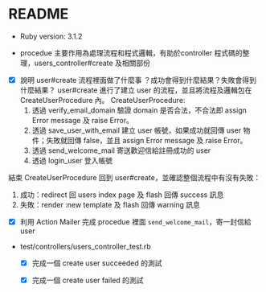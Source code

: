 # README

* Ruby version: 3.1.2

- procedue 主要作用為處理流程和程式邏輯，有助於controller 程式碼的整理，users_controller#create 及相關部份

- [x] 說明 user#create 流程裡面做了什麼事 ？成功會得到什麼結果？失敗會得到什麼結果？
user#create 進行了建立 user 的流程，並且將流程及邏輯包在 CreateUserProcedure 內。
CreateUserProcedure: 
  1. 透過 verify_email_domain 驗證 domain 是否合法，不合法即 assign Error message 及 raise Error。
  2. 透過 save_user_with_email 建立 user 帳號，如果成功就回傳 user 物件；失敗就回傳 false，並且 assign Error message 及 raise Error。
  3. 透過 send_welcome_mail 寄送歡迎信給註冊成功的 user
  4. 透過 login_user 登入帳號

結束 CreateUserProcedure 回到 user#create，並確認整個流程中有沒有失敗：
  1. 成功：redirect 回 users index page 及 flash 回傳 success 訊息
  2. 失敗：render :new template 及 flash 回傳 warning 訊息

- [x] 利用 Action Mailer 完成 procedue 裡面 `send_welcome_mail`，寄一封信給 user

- test/controllers/users_controller_test.rb
  - [x] 完成一個 create user succeeded 的測試
  - [x] 完成一個 create user failed 的測試

